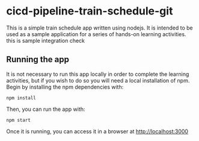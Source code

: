 # cicd-pipeline-train-schedule-git

This is a simple train schedule app written using nodejs. It is intended to be used as a sample application for a series of hands-on learning activities.
this is sample integration check

## Running the app

It is not necessary to run this app locally in order to complete the learning activities, but if you wish to do so you will need a local installation of npm. Begin by installing the npm dependencies with:

    npm install

Then, you can run the app with:

    npm start

Once it is running, you can access it in a browser at [http://localhost:3000](http://localhost:3000)
